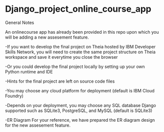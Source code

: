 # Django_project_online_course_app

General Notes

An onlinecourse app has already been 
provided in this repo upon which you 
will be adding a new assesement feature.

-If you want to develop the final project on
Theia hosted by IBM Developer Skills Network,
you will need to create the same project 
structure on Theia workspace and save it 
everytime you close the browser

-Or you could develop the final project locally
by setting up your own Python runtime and IDE

-Hints for the final project are left on source 
code files

-You may choose any cloud platform for deployment
 (default is IBM Cloud Foundry)

-Depends on your deployment, you may choose any
SQL database Django supported such as SQLite3,
PostgreSQL, and MySQL (default is SQLite3)

-ER Diagram For your reference, we have prepared
the ER diagram design for the new assesement
feature.
  
 
